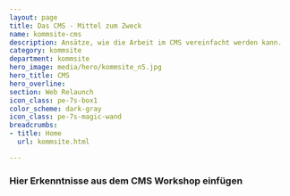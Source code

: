 ```yaml
---
layout: page
title: Das CMS - Mittel zum Zweck
name: kommsite-cms
description: Ansätze, wie die Arbeit im CMS vereinfacht werden kann.
category: kommsite
department: kommsite
hero_image: media/hero/kommsite_n5.jpg
hero_title: CMS
hero_overline: 
section: Web Relaunch
icon_class: pe-7s-box1
color_scheme: dark-gray
icon_class: pe-7s-magic-wand
breadcrumbs:
- title: Home
  url: kommsite.html

---
```



### Hier Erkenntnisse aus dem CMS Workshop einfügen